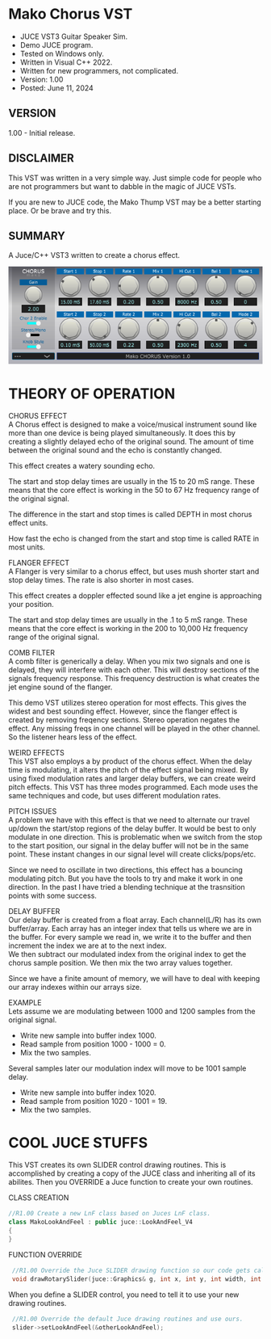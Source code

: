 # Mako Chorus VST
* JUCE VST3 Guitar Speaker Sim.
* Demo JUCE program.
* Tested on Windows only.
* Written in Visual C++ 2022.
* Written for new programmers, not complicated.
* Version: 1.00
* Posted: June 11, 2024

VERSION
------------------------------------------------------------------
1.00 - Initial release.

DISCLAIMER
------------------------------------------------------------------  
This VST was written in a very simple way. Just simple code for
people who are not programmers but want to dabble in the magic of JUCE VSTs.

If you are new to JUCE code, the Mako Thump VST may be a better
starting place. Or be brave and try this.
       
SUMMARY
------------------------------------------------------------------
A Juce/C++ VST3 written to create a chorus effect. 

![Demo Image](docs/assets/makochorusdemo01.png)

# THEORY OF OPERATION<br />
CHORUS EFFECT  
A Chorus effect is designed to make a voice/musical instrument sound like more than one
device is being played simultaneously. It does this by creating a slightly delayed echo
of the original sound. The amount of time between the original sound and the echo is
constantly changed. 

This effect creates a watery sounding echo.

The start and stop delay times are usually in the 15 to 20 mS range. These means that the
core effect is working in the 50 to 67 Hz frequency range of the original signal.

The difference in the start and stop times is called DEPTH in most chorus effect units.

How fast the echo is changed from the start and stop time is called RATE in most units.

FLANGER EFFECT  
A Flanger is very similar to a chorus effect, but uses mush shorter start and stop delay times. The rate is also shorter in most cases.

This effect creates a doppler effected sound like a jet engine is approaching your position.

The start and stop delay times are usually in the .1 to 5 mS range. These means that the
core effect is working in the 200 to 10,000 Hz frequency range of the original signal. 

COMB FILTER  
A comb filter is generically a delay. When you mix two signals and one is delayed, they will interfere with each other. This will destroy
sections of the signals frequency response. This frequency destruction is what creates the jet engine sound of the flanger.

This demo VST utilizes stereo operation for most effects. This gives the widest and best sounding effect. However, since the flanger effect is created
by removing freqency sections. Stereo operation negates the effect. Any missing freqs in one channel will be played in the other channel. So the 
listener hears less of the effect.

WEIRD EFFECTS  
This VST also employs a by product of the chorus effect. When the delay time is modulating, it alters the pitch of the effect signal being mixed. By using fixed
modulation rates and larger delay buffers, we can create weird pitch effects. This VST has three modes programmed. Each mode uses the same techniques and code,
but uses different modulation rates.

PITCH ISSUES  
A problem we have with this effect is that we need to alternate our travel up/down the start/stop regions of the delay buffer. It would be best to only modulate
in one direction. This is problematic when we switch from the stop to the start position, our signal in the delay buffer will not be in the same point. These instant
changes in our signal level will create clicks/pops/etc.

Since we need to oscillate in two directions, this effect has a bouncing modulating pitch. But you have the tools to try and make it work in one direction. In the past
I have tried a blending technique at the trasnsition points with some success.

DELAY BUFFER  
Our delay buffer is created from a float array. Each channel(L/R) has its own buffer/array. 
Each array has an integer index that tells us where we are in the buffer.
For every sample we read in, we write it to the buffer and then increment the index we are at to the next index.  
We then subtract our modulated index from the original index to get the chorus sample position.
We then mix the two array values together.

Since we have a finite amount of memory, we will have to deal with keeping our array indexes within our arrays size.

EXAMPLE  
Lets assume we are modulating between 1000 and 1200 samples from the original signal. 
* Write new sample into buffer index 1000.
* Read sample from position 1000 - 1000 = 0.
* Mix the two samples.

Several samples later our modulation index will move to be 1001 sample delay. 
* Write new sample into buffer index 1020.
* Read sample from position 1020 - 1001 = 19.
* Mix the two samples.


# COOL JUCE STUFFS  
This VST creates its own SLIDER control drawing routines. This is accomplished by creating a copy of the JUCE class and inheriting all of its abilites. Then you OVERRIDE
a Juce function to create your own routines.

CLASS CREATION  
```C++
//R1.00 Create a new LnF class based on Juces LnF class.
class MakoLookAndFeel : public juce::LookAndFeel_V4
{
}
```

FUNCTION OVERRIDE  
```C++  
 //R1.00 Override the Juce SLIDER drawing function so our code gets called instead of Juces code.
 void drawRotarySlider(juce::Graphics& g, int x, int y, int width, int height, float sliderPos, const float rotaryStartAngle, const float rotaryEndAngle, juce::Slider& sld) override
```

When you define a SLIDER control, you need to tell it to use your new drawing routines. 
```C++  
 //R1.00 Override the default Juce drawing routines and use ours.
 slider->setLookAndFeel(&otherLookAndFeel);
```
